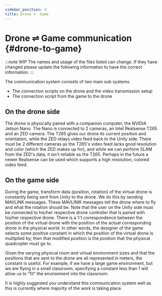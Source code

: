 ```yaml
---
sidebar_position: 4
title: Drone ⇌  Game
---
```

# Drone &#8652; Game communication {#drone-to-game}
:::note WIP
The names and usage of the files listed can change. If they have changed please update the following information to have
the correct information.
:::

The communication system consists of two main sub systems.
- The connection scripts on the drone and the video transmission setup
- The connection script from the game to the drone

## On the drone side
The drone is physically paired with a companion computer, the NVIDIA Jetson Nano. The Nano is connected to 2 cameras, an Intel Realsense T265 and an ZED camera. The T265 gives our drone its current position and orientation, while the ZED relays video feed back to the Unity side. There must be 2 different cameras as the T265's video feed lacks good resolution and color (which the ZED makes up for), and while we can perform SLAM from the ZED's data, it isn't reliable as the T265. Perhaps in the future a newer Realsense can be used which supports a high resolution, colored video feed.

## On the game side
During the game, transform data (position, rotation) of the virtual drone is constantly being sent from Unity to the drone. We do this by sending MAVLINK messages. These MAVLINIK messages tell the drone where to fly and what the rotation should be. Note that the user on the Unity side must be connected to his/her respective drone controller that is paired with his/her respective drone. There is a 1:1 correspondence between the position of the virtual drone with the position of the actual corresponding drone in the physical world. In other words, the designer of the game selects some positive constant in which the position of the virtual drone is multiplied by; then that modified position is the position that the physical quadcopter must go to.

Given the varying physical room and virtual environment sizes and that the positions that are sent to the drone are all represented in meters, the constant is useful. For example, if we have a large game environment, but we are flying in a small classroom, specifying a constant less than 1 will allow us to "fit" the environment into the classroom.

It is highly suggested you understand this communication system well as this is currently where majority of the work
is taking place.
